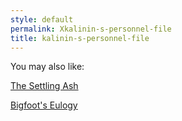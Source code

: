```yaml
---
style: default
permalink: Xkalinin-s-personnel-file
title: kalinin-s-personnel-file
---
```

You may also like:

[The Settling Ash](http://scp-wiki.net/the-settling-ash)

[Bigfoot's Eulogy](http://scp-wiki.net/bigfoot-s-eulogy)
